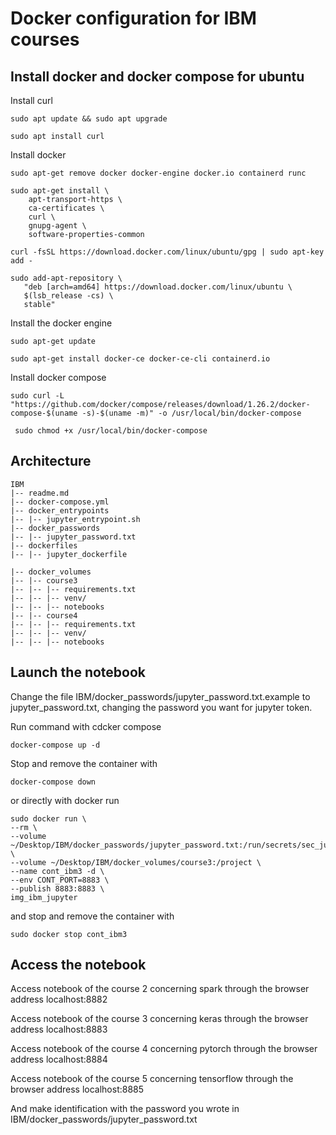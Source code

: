 # Docker configuration for IBM courses

## Install docker and docker compose for ubuntu

Install curl

```sudo apt update && sudo apt upgrade```

```sudo apt install curl```

Install docker 

```sudo apt-get remove docker docker-engine docker.io containerd runc```

```
sudo apt-get install \
    apt-transport-https \
    ca-certificates \
    curl \
    gnupg-agent \
    software-properties-common
```

```curl -fsSL https://download.docker.com/linux/ubuntu/gpg | sudo apt-key add - ```

``` 
sudo add-apt-repository \
   "deb [arch=amd64] https://download.docker.com/linux/ubuntu \
   $(lsb_release -cs) \
   stable" 
```

Install the docker engine

``` sudo apt-get update ```

``` sudo apt-get install docker-ce docker-ce-cli containerd.io ```

Install docker compose

```sudo curl -L "https://github.com/docker/compose/releases/download/1.26.2/docker-compose-$(uname -s)-$(uname -m)" -o /usr/local/bin/docker-compose ```

``` sudo chmod +x /usr/local/bin/docker-compose```

## Architecture

```
IBM
|-- readme.md
|-- docker-compose.yml
|-- docker_entrypoints
|-- |-- jupyter_entrypoint.sh
|-- docker_passwords
|-- |-- jupyter_password.txt
|-- dockerfiles
|-- |-- jupyter_dockerfile

|-- docker_volumes
|-- |-- course3
|-- |-- |-- requirements.txt
|-- |-- |-- venv/
|-- |-- |-- notebooks
|-- |-- course4
|-- |-- |-- requirements.txt
|-- |-- |-- venv/
|-- |-- |-- notebooks
```

## Launch the notebook

Change the file IBM/docker_passwords/jupyter_password.txt.example to jupyter_password.txt, changing the password you want for jupyter token.

Run command with cdcker compose

``` docker-compose up -d ```

Stop and remove the container with

``` docker-compose down ``` 


or directly with docker run

``` 
sudo docker run \
--rm \
--volume ~/Desktop/IBM/docker_passwords/jupyter_password.txt:/run/secrets/sec_jupyter \
--volume ~/Desktop/IBM/docker_volumes/course3:/project \
--name cont_ibm3 -d \
--env CONT_PORT=8883 \
--publish 8883:8883 \
img_ibm_jupyter
```
and stop and remove the container with

``` sudo docker stop cont_ibm3 ``` 

## Access the notebook

Access notebook of the course 2 concerning spark through the browser address
localhost:8882

Access notebook of the course 3 concerning keras through the browser address
localhost:8883

Access notebook of the course 4 concerning pytorch through the browser address
localhost:8884

Access notebook of the course 5 concerning tensorflow through the browser address
localhost:8885

And make identification with the password you wrote in
IBM/docker_passwords/jupyter_password.txt

